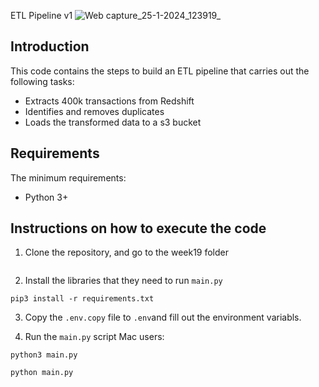 ETL Pipeline v1
![Web capture_25-1-2024_123919_](https://github.com/neeeringute/ETL-pipeline/assets/145553499/f6393f48-bda2-4f1e-b270-9fe6335db710)

## Introduction
This code contains the steps to build an ETL pipeline that carries out the following tasks:
- Extracts 400k transactions from Redshift
- Identifies and removes duplicates
- Loads the transformed data to a s3 bucket

## Requirements
The minimum requirements:
- Python 3+

## Instructions on how to execute the code

1. Clone the repository, and go to the week19 folder
````

````

2. Install the libraries that they need to run `main.py`
````
pip3 install -r requirements.txt
````

3. Copy the `.env.copy` file to `.env`and fill out the environment variabls.

4. Run the `main.py` script
Mac users:
```
python3 main.py
```


```
python main.py
